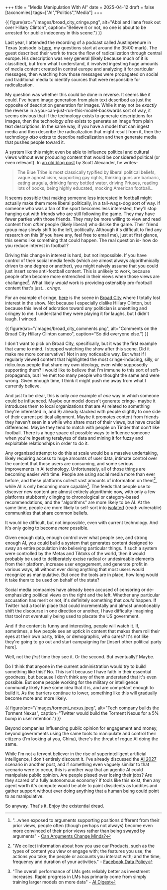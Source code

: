 
+++
title = "Media Manipulation With AI"
date = 2025-04-12
draft = false
[taxonomies]
tags=["AI","Politics","Media"]
+++

{{ figure(src="/images/broad_city_cringe.png", alt="Abbi and Ilana freak out over Hillary Clinton", caption="Believe it or not, no one is about to be arrested for public indecency in this scene.") }}

Last year, I attended the recording of a podcast called Austinprenure in Texas (episode is [here](https://podcasts.apple.com/us/podcast/combating-disinformation-with-knowledge-graphs-and-llms/id1446779826?i=1000670542827), my questions start at around the 35:00 mark). The guest described their work to trace the flow of radicalization through central europe. His description was very general (likely because much of it is classified), but from what I understand, it involved ingesting huge amounts of media content created in central europe and analyzing it for particular messages, then watching how those messages were propagated on social and traditional media to identify sources that were responsible for radicalization.

My question was whether this could be done in reverse. It seems like it could. I've heard image generation from plain text described as just the opposite of description generation for images. While it may not be *exactly* the reverse in a you-can-just-run-this-model-backwards sort of way, it seems obvious that if the technology exists to generate descriptions for images, then the technology *also* exists to generate an image from plain text descriptions. In the same way, if you have a model that can ingest media and then describe the radicalization that might result from it, then the technology *also* exists to describe radicalization and then generate media that pushes people toward it.

A system like this might even be able to influence political and cultural views without ever producing content that would be considered political (or even relevant). In [an old blog post](https://slatestarcodex.com/2014/09/30/i-can-tolerate-anything-except-the-outgroup/) by Scott Alexander, he writes-

> The Blue Tribe is most classically typified by liberal political beliefs, vague agnosticism, supporting gay rights, thinking guns are barbaric, eating arugula, drinking fancy bottled water, driving Priuses, reading lots of books, being highly educated, mocking American football...

It seems possible that making someone less interested in football might actually make them more liberal politically, in a tail-wags-dog sort of way. If someone who was a fan of the sport becomes less interested, they'll stop hanging out with friends who are still following the game. They may have fewer parties with those friends. They may be more willing to view and read content from *other* people (likely liberal) who dislike the game. Their friend group may slowly shift to the left, politically. Although it's difficult to find any research on this (if you have any, feel free to email me), just at first glance, this seems like something that could happen. The real question is- how do you reduce interest in football? 

Driving this change in interest is hard, but not impossible. If you have control of their social media feeds (which are almost always algorithmically driven to one degree or another), you might naively assume that you could just insert some anti-football content. This is unlikely to work, because people often become more entrenched in their views when those views are challanged[^1]. What likely *would* work is providing ostensibly pro-football content that's just... *cringe*. 

For an example of cringe, [here](https://www.youtube.com/watch?v=lJgM4_C3gvE) is the scene in [Broad City](https://en.wikipedia.org/wiki/Broad_City) where I totally lost interest in the show. Not because I especially dislike Hillary Clinton, but because this level of adoration toward *any* politician is unsettling and cringey to me. I understand they were playing it for laughs, but I didn't laugh. I winced.

{{ figure(src="/images/broad_city_comments.png", alt="Comments on the Broad City Hillary Clinton cameo", caption="So did everyone else.") }}

I don't want to pick on Broad City, specifically, but it was the first example that came to mind. I stopped watching the show after this scene. Did it make me more conservative? Not in any noticeable way. But what if I regularly viewed content that highlighted the most cringe-inducing, silly, or ridiculous people that share my own ideology, even while supposedly supporting them? I would like to believe that I'm immune to this sort of soft-propaganda, but I've met too many people who thought the same and were wrong. Given enough time, I think it might push me away from what I currently believe. 

And just to be clear, this is only *one* example of *one* way in which someone could be influenced. Maybe our model doesn't generate cringe- maybe it introduces them to local organizations that are A) related to something they're interested in, and B) already stacked with people slightly to one side of their current political alignment. Maybe it promotes content from friends they haven't seen in a while who share *most* of their views, but have crucial differences. Maybe they tend to match with people on Tinder that don't like football. There is a huge space of possible ways to influence someone when you're ingesting terabytes of data and mining it for fuzzy and exploitable relationships in order to do it.

Any organized attempt to do this at scale would be a massive undertaking, likely requiring access to huge amounts of user data, intimate control over the content that those users are consuming, and some serious improvements in AI technology. Unfortunately, all of those things are becoming easier with time. People are using social media more than ever before, and these platforms collect vast amounts of information on them[^2], while AI is only becoming more capable[^3]. The feeds that people use to discover new content are almost entirely algorithmic now, with only a few platforms stubbornly clinging to chronological or category-based recommendations, and the "algorithms" are more likely to be AI. At the same time, people are more likely to self-sort into [isolated](https://en.wikipedia.org/wiki/Filter_bubble) (read: vulnerable) communities that share common beliefs.

It would be difficult, but not impossible, even with current technology. And it's only going to become *more* possible.

Given enough data, enough control over what people see, and strong enough AI, you could build a system that generates content designed to sway an entire population into believing particular things. If such a system were controlled by the Metas and Tiktoks of the world, then it would probably be used to deliberately excise radical or undesireable elements from their platform, increase user engagement, and generate profit in various ways, all without ever doing anything that most users would recognize as manipulative. But once the tools are in place, how long would it take them to be used on behalf of the state? 

Social media companies have already been accused of censoring or de-emphasizing political views on the right and the left. Whether any particular accusation has merit or not, it's definitely something that *could* happen. If Twitter had a tool in place that could incrementally and almost unnoticeably shift the discourse in one direction or another, I have difficulty imagining that tool not eventually being used to placate the US government.

And if the content is funny and interesting, people will watch it. If, sometimes, a few people see an uptick in content that makes them roll their eyes at their own party, tribe, or demographic, who cares? It's not like they're going to go out and start campaigning for [insert other political party here].

Well, not the *first* time they see it. Or the second. But eventually? Maybe.

Do I think that anyone in the current administration would try to build something like this? No. This isn't because I have faith in their essential goodness, but because I don't think any of them understand that it's even possible. But some people working for the military or intelligence community likely have some idea that it is, and are competant enough to build it. As the barriers continue to lower, something like this will gradually become more and more likely.

{{ figure(src="/images/torment_nexus.jpeg", alt="Tech company builds the Torment Nexus", caption="Twitter would build the Torment Nexus for a 5% bump in user retention.") }}

Beyond companies influencing public opinion for engagement and money, beyond governments using the same tools to manipulate and control their citizens (I'm looking at you, China), there's the threat of rogue AI doing the same. 

While I'm not a fervent believer in the rise of superintelligent artificial intelligence, I don't entirely discount it. I've already discussed the [AI 2027](https://ai-2027.com/) scenario in another post, and if something even vaguely similar to that scenario were to occur, this is another way that an agentic AI could manipulate public opinion. Are people pissed over losing their jobs? Are they scared of a fully autonomous economy? If tools like this exist, then any agent worth it's compute would be able to paint dissidents as luddites and gather support without ever doing anything that a human being could point to as manipulative.

So anyway. That's it. Enjoy the existential dread.

[^1]: "...when exposed to arguments supporting positions different from their prior views, people often (though perhaps not always) become even more convinced of their prior views rather than being swayed by arguments" - [Can Arguments Change Minds?](https://academic.oup.com/aristotelian/article/123/2/173/7207975)
[^2]: "We collect information about how you use our Products, such as the types of content you view or engage with; the features you use; the actions you take; the people or accounts you interact with; and the time, frequency and duration of your activities." - [Facebook Data Policy](https://www.facebook.com/about/privacy/update/printable)
[^3]: "The overall performance of LMs gets reliably better as investment increases. Rapid progress in LMs has primarily come from simply training larger models on more data" - [AI Digest](https://theaidigest.org/progress-and-dangers)